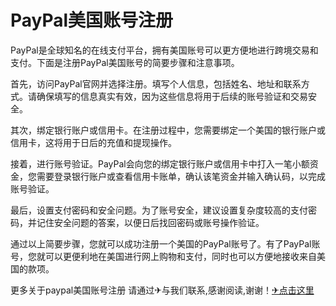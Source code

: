 # PayPal美国账号注册

PayPal是全球知名的在线支付平台，拥有美国账号可以更方便地进行跨境交易和支付。下面是注册PayPal美国账号的简要步骤和注意事项。

首先，访问PayPal官网并选择注册。填写个人信息，包括姓名、地址和联系方式。请确保填写的信息真实有效，因为这些信息将用于后续的账号验证和交易安全。

其次，绑定银行账户或信用卡。在注册过程中，您需要绑定一个美国的银行账户或信用卡，这将用于日后的充值和提现操作。

接着，进行账号验证。PayPal会向您的绑定银行账户或信用卡中打入一笔小额资金，您需要登录银行账户或查看信用卡账单，确认该笔资金并输入确认码，以完成账号验证。

最后，设置支付密码和安全问题。为了账号安全，建议设置复杂度较高的支付密码，并记住安全问题的答案，以便日后找回密码或账号操作验证。

通过以上简要步骤，您就可以成功注册一个美国的PayPal账号了。有了PayPal账号，您就可以更便利地在美国进行网上购物和支付，同时也可以方便地接收来自美国的款项。

更多关于paypal美国账号注册 请通过✈与我们联系,感谢阅读,谢谢！[✈点击这里](https://t.me/sjlmbot)